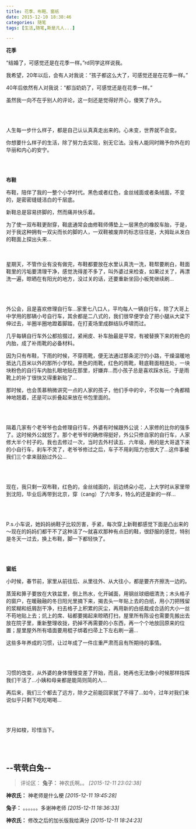 ```yaml
---
title: 花季、布鞋、窗纸
date: 2015-12-10 18:38:46
categories: 随笔
tags: [生活,随笔,斯是凡人...]

---
```

**花季**

“结婚了，可感觉还是在花季一样。”rd同学这样说我。

我希望，20年以后，会有人对我说：“孩子都这么大了，可感觉还是在花季一样。”

40年后依然有人对我说：“都当奶奶了，可感觉还是在花季一样。”

虽然我一向不在乎别人的评论，这一刻还是觉得好开心，傻笑了许久。

<br /><br />

人生每一步什么样子，都是自己认认真真走出来的。心未变，世界就不会变。

你想要什么样子的生活，除了努力去实现，别无它法。没有人能同时赐予你外在的华丽和内心的安宁。

<br /><br />

**布鞋**

布鞋，陪伴了我的一整个小学时代。黑色或者红色，金丝绒面或者条绒面，不变的，是密密缝缝洁白的千层底。

新鞋总是容易挤脚的，然而痛并快乐着。

为了使一双布鞋更耐穿，鞋底通常会由修鞋师傅垫上一层黑色的橡胶车胎，于是，对于我这种拥有一双尖而长的脚的人，一双鞋被废弃的标志往往是，大拇趾从发白的鞋面上探出头来...

<br /><br />星期天，不管作业有没有做完，布鞋都要放在水里认真洗一洗，鞋帮要刷白，鞋面鞋里的污垢要清理干净，感觉洗得差不多了，叫外婆过来检查，如果过关了，再漂洗一遍，晾晒在有阳光的地方，没过关的话，还要重新坐回小板凳继续刷...

<br /><br />

外公会，且是喜欢修理自行车...家里七八口人，平均每人一辆自行车，除了大哥上中学用的那辆小号自行车，其余都是二八式的，我们很早便学会了把小腿从大梁下伸过去，半圈半圈地蹬着脚踏，在打麦场里成群结队呼啸而过。

几乎每辆自行车外公都拾掇过，紧闸皮、补车胎最是平常，有被替换下来的粉色的内胎，成了补雨靴的必备材料。

因为只有布鞋，下雨的时候，不穿雨靴，便无法通过那条泥泞的小路，干燥温暖地抵达几百米以外的那所小学校。黑色的雨靴，红色的雨靴，鞋底鞋面相连处，一块块粉色的自行车内胎扎眼地贴在那里，好嫌弃...而小孩子总是喜欢踩水玩，于是雨靴上的补丁很快又得重新贴了...

那时候，也会羡慕稍微讲究一点的人家的孩子，他们手中的伞，不仅每一个角都精神地翘着，还是可以折叠起来放在书包里面的。

<br /><br />

隔着几家有个老爷爷也会修理自行车，外婆有时候跟外公说：人家修的比你的强多了。这时候外公就怒了。那个老爷爷的确修得挺好，外公只修自家的自行车，人家修大半个村子的。我也去修过一次，当时去外村读五、六年级，用的是大哥退下来的小自行车，刹车不灵了，老爷爷修过之后，车子不用刹阻力也很大了...这件事被我们三个拿来鼓励过外公...

<br /><br />

现在，我只剩一双布鞋，红色的，金丝绒面的，前边绣朵小花，上大学时从家里带到沈阳，毕业后再带到北京，穿（cang）了六年多，特么的还是新的一样...

<br /><br />

P.s.小车说，她妈妈纳鞋子比较厉害，手紧，每次穿上新鞋都感觉下面是凸出来的～现在的妈妈们都干不了这种活了～就喜欢那种有点旧的鞋，很舒服的感觉，特别是冬天一过去，换上布鞋，脚一下都轻快了。

<br /><br />

**窗纸**

小时候，春节前，家里从前往后、从里往外、从大往小，都是要齐齐擦洗一边的。

蒸笼和箅子要放在大铁盆里，倒上热水，化开碱面，用钢丝球细细清洗；木头格子的窗户，在暖融融的冬日阳光里摘下来，揭去头一年贴上去的白纸，用小刀把残留的浆糊和纸屑刮干净，扫去格子上积累的灰尘，再用新的白纸裁成合适的大小一丝不苟地贴上去；炕上的席、毡都要揭起来晾晒打扫，屋里所有陈设也需要先搬出去放在院子里，重新整理收拢，扔掉不再需要的小东西，再一个个地放回原来的位置；屋里屋外所有墙面要用棍子绑着扫帚上下左右刷一遍...

这些多年养成的习惯，让过年成了一件庄重严肃而且有所期待的事情。

<br /><br />

习惯的改变，从外婆的身体慢慢变差了开始，而且，她再也无法像小时候那样指挥我们干活了...小姨和母亲都是能简则简的人...

再后来，我们三个都去了远方，除夕之前能回家就了不得了...如今，过年对我们来说似乎只剩下吃吃喝喝...

<br /><br />

岁月如梭，珍惜当下。

<br /><br />

--茕茕白兔--
---
>评论区：
>**兔子：** 神农氏啊。。  *[2015-12-11 23:02:38]*
>
**神农氏：** 神老师是什么梗  *[2015-12-11 19:45:28]*
>
**兔子：** 。。。。。。多谢神老师  *[2015-12-11 18:36:33]*
>
**神农氏：** 修改之后的加长版我给满分  *[2015-12-11 18:24:23]*
>
